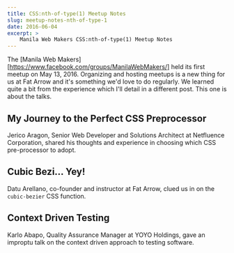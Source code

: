 ```yaml
---
title: CSS:nth-of-type(1) Meetup Notes
slug: meetup-notes-nth-of-type-1
date: 2016-06-04
excerpt: >
    Manila Web Makers CSS:nth-of-type(1) Meetup Notes
---
```


The [Manila Web Makers][https://www.facebook.com/groups/ManilaWebMakers/] held its first meetup on May 13, 2016. Organizing and hosting meetups is a new thing for us at Fat Arrow and it's something we'd love to do regularly. We learned quite a bit from the experience which I'll detail in a different post. This one is about the talks.

## My Journey to the Perfect CSS Preprocessor
Jerico Aragon, Senior Web Developer and Solutions Architect at Netfluence Corporation, shared his thoughts and experience in choosing which CSS pre-processor to adopt.


## Cubic Bezi... Yey!
Datu Arellano, co-founder and instructor at Fat Arrow, clued us in on the `cubic-bezier` CSS function.


## Context Driven Testing
Karlo Abapo, Quality Assurance Manager at YOYO Holdings, gave an improptu talk on the context driven approach to testing software.
